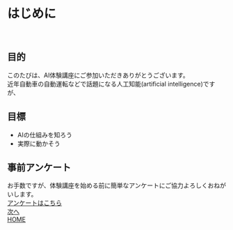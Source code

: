 # はじめに

<br>

## 目的

このたびは、AI体験講座にご参加いただきありがとうございます。  
近年自動車の自動運転などで話題になる人工知能(artificial intelligence)ですが、  


## 目標

- AIの仕組みを知ろう
- 実際に動かそう

## 事前アンケート
お手数ですが、体験講座を始める前に簡単なアンケートにご協力よろしくおねがいします。  
[アンケートはこちら](url)
<br>
[次へ](2.md)
<br>
[HOME](index.md)
